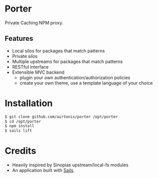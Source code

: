 # Porter

Private Caching NPM proxy.

## Features

+ Local silos for packages that match patterns
+ Private silos
+ Multiple upstreams for packages that match patterns
+ RESTful interface
+ Extensible MVC backend
  + plugin your own authentication/authorization policies
  + create your own theme, use a template language of your choice

# Installation

```bash
$ git clone github.com/airtonix/porter /opt/porter
$ cd /opt/porter
$ npm install
$ sails lift
```

# Credits

+ Heavily inspired by Sinopias upstream/local-fs modules
+ An application built with [Sails](http://sailsjs.org).
